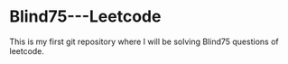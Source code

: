 # Blind75---Leetcode
This is my first git repository where I will be solving Blind75 questions of leetcode.
